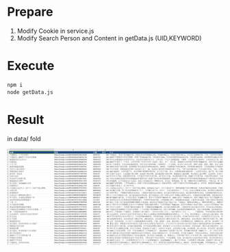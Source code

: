 

# Prepare
1. Modify Cookie in service.js
2. Modify Search Person and Content in getData.js (UID,KEYWORD)


# Execute
```bash
npm i
node getData.js
```

# Result
in data/ fold

![image-20241105164506644](img/image-20241105164506644.png)
